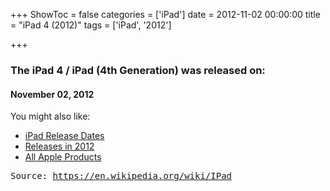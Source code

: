 +++
ShowToc = false
categories = ['iPad']
date = 2012-11-02 00:00:00
title = "iPad 4 (2012)"
tags = ['iPad', '2012']

+++

### The iPad 4 / iPad (4th Generation) was released on: 
#### November 02, 2012


<!--more-->


    
You might also like:

- [iPad Release Dates](https://AppleReleaseDate.com//tags/ipad/)
- [Releases in 2012](https://AppleReleaseDate.com//tags/2012/)
- [All Apple Products](https://AppleReleaseDate.com//categories/)



<kbd> Source: https://en.wikipedia.org/wiki/IPad</kbd>

